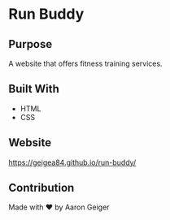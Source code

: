 # Run Buddy

## Purpose
A website that offers fitness training services.

## Built With
* HTML
* CSS

## Website
https://geigea84.github.io/run-buddy/

## Contribution
Made with ❤️ by Aaron Geiger
